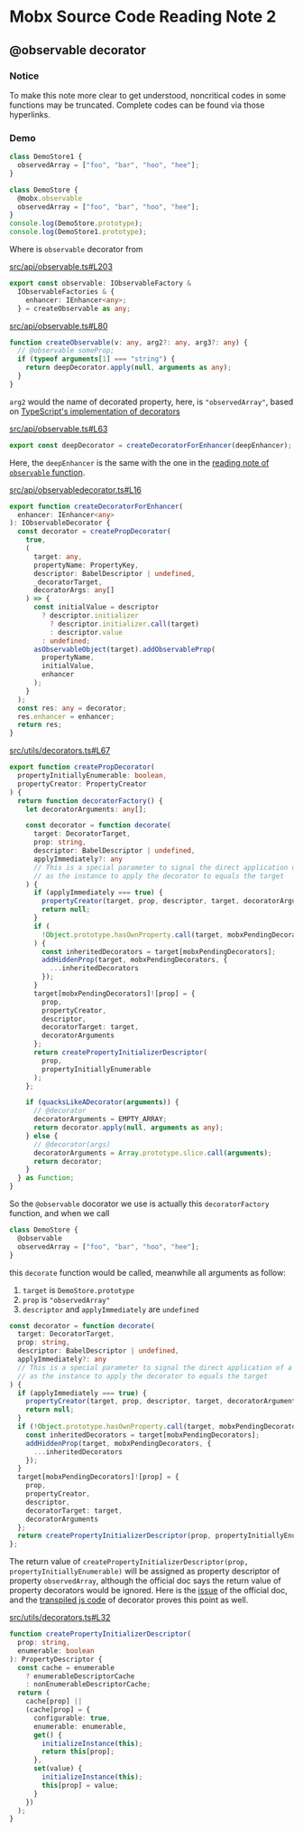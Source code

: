 # Mobx Source Code Reading Note 2

## @observable decorator

### Notice

To make this note more clear to get understood, noncritical codes in some functions may be truncated. Complete codes can be found via those hyperlinks.

### Demo

```ts
class DemoStore1 {
  observedArray = ["foo", "bar", "hoo", "hee"];
}

class DemoStore {
  @mobx.observable
  observedArray = ["foo", "bar", "hoo", "hee"];
}
console.log(DemoStore.prototype);
console.log(DemoStore1.prototype);
```

Where is `observable` decorator from

[src/api/observable.ts#L203](https://github.com/mobxjs/mobx/blob/5.13.0/src/api/observable.ts#L203)

```ts
export const observable: IObservableFactory &
  IObservableFactories & {
    enhancer: IEnhancer<any>;
  } = createObservable as any;
```

[src/api/observable.ts#L80](https://github.com/mobxjs/mobx/blob/5.13.0/src/api/observable.ts#L80)

```ts
function createObservable(v: any, arg2?: any, arg3?: any) {
  // @observable someProp;
  if (typeof arguments[1] === "string") {
    return deepDecorator.apply(null, arguments as any);
  }
}
```

`arg2` would the name of decorated property, here, is `"observedArray"`, based on [TypeScript's implementation of decorators](https://www.typescriptlang.org/docs/handbook/decorators.html#property-decorators)

[src/api/observable.ts#L63](https://github.com/mobxjs/mobx/blob/5.13.0/src/api/observable.ts#L63)

```ts
export const deepDecorator = createDecoratorForEnhancer(deepEnhancer);
```

Here, the `deepEnhancer` is the same with the one in the [reading note of `observable` function](../01.observable/observable.md).

[src/api/observabledecorator.ts#L16](https://github.com/mobxjs/mobx/blob/5.13.0/src/api/observabledecorator.ts#L16)

```ts
export function createDecoratorForEnhancer(
  enhancer: IEnhancer<any>
): IObservableDecorator {
  const decorator = createPropDecorator(
    true,
    (
      target: any,
      propertyName: PropertyKey,
      descriptor: BabelDescriptor | undefined,
      _decoratorTarget,
      decoratorArgs: any[]
    ) => {
      const initialValue = descriptor
        ? descriptor.initializer
          ? descriptor.initializer.call(target)
          : descriptor.value
        : undefined;
      asObservableObject(target).addObservableProp(
        propertyName,
        initialValue,
        enhancer
      );
    }
  );
  const res: any = decorator;
  res.enhancer = enhancer;
  return res;
}
```

[src/utils/decorators.ts#L67](https://github.com/mobxjs/mobx/blob/5.13.0/src/utils/decorators.ts#L67)

```ts
export function createPropDecorator(
  propertyInitiallyEnumerable: boolean,
  propertyCreator: PropertyCreator
) {
  return function decoratorFactory() {
    let decoratorArguments: any[];

    const decorator = function decorate(
      target: DecoratorTarget,
      prop: string,
      descriptor: BabelDescriptor | undefined,
      applyImmediately?: any
      // This is a special parameter to signal the direct application of a decorator, allow extendObservable to skip the entire type decoration part,
      // as the instance to apply the decorator to equals the target
    ) {
      if (applyImmediately === true) {
        propertyCreator(target, prop, descriptor, target, decoratorArguments);
        return null;
      }
      if (
        !Object.prototype.hasOwnProperty.call(target, mobxPendingDecorators)
      ) {
        const inheritedDecorators = target[mobxPendingDecorators];
        addHiddenProp(target, mobxPendingDecorators, {
          ...inheritedDecorators
        });
      }
      target[mobxPendingDecorators]![prop] = {
        prop,
        propertyCreator,
        descriptor,
        decoratorTarget: target,
        decoratorArguments
      };
      return createPropertyInitializerDescriptor(
        prop,
        propertyInitiallyEnumerable
      );
    };

    if (quacksLikeADecorator(arguments)) {
      // @decorator
      decoratorArguments = EMPTY_ARRAY;
      return decorator.apply(null, arguments as any);
    } else {
      // @decorator(args)
      decoratorArguments = Array.prototype.slice.call(arguments);
      return decorator;
    }
  } as Function;
}
```

So the `@observable` docorator we use is actually this `decoratorFactory` function, and when we call

```ts
class DemoStore {
  @observable
  observedArray = ["foo", "bar", "hoo", "hee"];
}
```

this `decorate` function would be called, meanwhile all arguments as follow:

1. `target` is `DemoStore.prototype`
2. `prop` is `"observedArray"`
3. `descriptor` and `applyImmediately` are `undefined`

```ts
const decorator = function decorate(
  target: DecoratorTarget,
  prop: string,
  descriptor: BabelDescriptor | undefined,
  applyImmediately?: any
  // This is a special parameter to signal the direct application of a decorator, allow extendObservable to skip the entire type decoration part,
  // as the instance to apply the decorator to equals the target
) {
  if (applyImmediately === true) {
    propertyCreator(target, prop, descriptor, target, decoratorArguments);
    return null;
  }
  if (!Object.prototype.hasOwnProperty.call(target, mobxPendingDecorators)) {
    const inheritedDecorators = target[mobxPendingDecorators];
    addHiddenProp(target, mobxPendingDecorators, {
      ...inheritedDecorators
    });
  }
  target[mobxPendingDecorators]![prop] = {
    prop,
    propertyCreator,
    descriptor,
    decoratorTarget: target,
    decoratorArguments
  };
  return createPropertyInitializerDescriptor(prop, propertyInitiallyEnumerable);
};
```

The return value of `createPropertyInitializerDescriptor(prop, propertyInitiallyEnumerable)` will be assigned as property descriptor of property `observedArray`, although the official doc says the return value of property decorators would be ignored. Here is the [issue](https://github.com/microsoft/TypeScript/issues/32395) of the official doc, and the [transpiled js code](./index.js#1) of decorator proves this point as well.

[src/utils/decorators.ts#L32](https://github.com/mobxjs/mobx/blob/5.13.0/src/utils/decorators.ts#L32)

```ts
function createPropertyInitializerDescriptor(
  prop: string,
  enumerable: boolean
): PropertyDescriptor {
  const cache = enumerable
    ? enumerableDescriptorCache
    : nonEnumerableDescriptorCache;
  return (
    cache[prop] ||
    (cache[prop] = {
      configurable: true,
      enumerable: enumerable,
      get() {
        initializeInstance(this);
        return this[prop];
      },
      set(value) {
        initializeInstance(this);
        this[prop] = value;
      }
    })
  );
}
```
